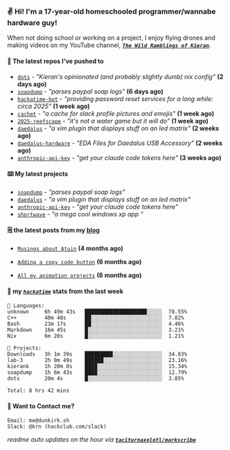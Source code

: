 ### ✌️ Hi! I'm a 17-year-old homeschooled programmer/wannabe hardware guy!

When not doing school or working on a project, I enjoy flying drones and making videos on my YouTube channel, [**_`The Wild Ramblings of Kieran`_**](https://youtube.com/@kieran.rambles).

#### 👷 The latest repos I've pushed to

- [`dots`](https://github.com/taciturnaxolotl/dots) - _"Kieran's opinionated (and probably slightly dumb) nix config"_ **(2 days ago)**
- [`soapdump`](https://github.com/taciturnaxolotl/soapdump) - _"parses paypal soap logs"_ **(6 days ago)**
- [`hackatime-bot`](https://github.com/taciturnaxolotl/hackatime-bot) - _"providing password reset services for a long while: circa 2025"_ **(1 week ago)**
- [`cachet`](https://github.com/taciturnaxolotl/cachet) - _"a cache for slack profile pictures and emojis"_ **(1 week ago)**
- [`2025-reefscape`](https://github.com/df1317/2025-reefscape) - _"it's not a water game but it will do"_ **(1 week ago)**
- [`daedalus`](https://github.com/taciturnaxolotl/daedalus) - _"a vim plugin that displays stuff on an led matrix"_ **(2 weeks ago)**
- [`daedalus-hardware`](https://github.com/geschmit/daedalus-hardware) - _"EDA Files for Daedalus USB Accessory"_ **(2 weeks ago)**
- [`anthropic-api-key`](https://github.com/taciturnaxolotl/anthropic-api-key) - _"get your claude code tokens here"_ **(3 weeks ago)**

#### ⌨️ My latest projects

- [`soapdump`](https://github.com/taciturnaxolotl/soapdump) - _"parses paypal soap logs"_
- [`daedalus`](https://github.com/taciturnaxolotl/daedalus) - _"a vim plugin that displays stuff on an led matrix"_
- [`anthropic-api-key`](https://github.com/taciturnaxolotl/anthropic-api-key) - _"get your claude code tokens here"_
- [`shortwave`](https://github.com/taciturnaxolotl/shortwave) - _"a mega cool windows xp app "_

#### 🗒️ the latest posts from my [blog](https://dunkirk.sh)

- [`Musings about Atuin`](https://dunkirk.sh/blog/atuin/) **(4 months ago)**

- [`Adding a copy code button`](https://dunkirk.sh/blog/adding-a-copy-button/) **(6 months ago)**

- [`All my animation projects`](https://dunkirk.sh/blog/my-animations/) **(6 months ago)**



#### 📡 my [_`hackatime`_](https://waka.hackclub.com) stats from the last week

```text
💾 Languages:
unknown     6h 49m 43s   ████████████████████░░░░░  78.55%
C++         40m 48s      ██░░░░░░░░░░░░░░░░░░░░░░░  7.82%
Bash        23m 17s      ██░░░░░░░░░░░░░░░░░░░░░░░  4.46%
Markdown    16m 45s      █░░░░░░░░░░░░░░░░░░░░░░░░  3.21%
Nix         6m 20s       █░░░░░░░░░░░░░░░░░░░░░░░░  1.21%

💼 Projects:
Downloads   3h 1m 39s    █████████░░░░░░░░░░░░░░░░  34.83%
lab-3       2h 0m 49s    ██████░░░░░░░░░░░░░░░░░░░  23.16%
kierank     1h 20m 0s    ████░░░░░░░░░░░░░░░░░░░░░  15.34%
soapdump    1h 6m 43s    ████░░░░░░░░░░░░░░░░░░░░░  12.79%
dots        20m 4s       █░░░░░░░░░░░░░░░░░░░░░░░░  3.85%

Total: 8 hrs 42 mins
```

#### 📮 Want to Contact me?

```text
Email: me@dunkirk.sh
Slack: @krn (hackclub.com/slack)
```

_readme auto updates on the hour via [**`taciturnaxolotl/markscribe`**](https://github.com/taciturnaxolotl/markscribe)_

